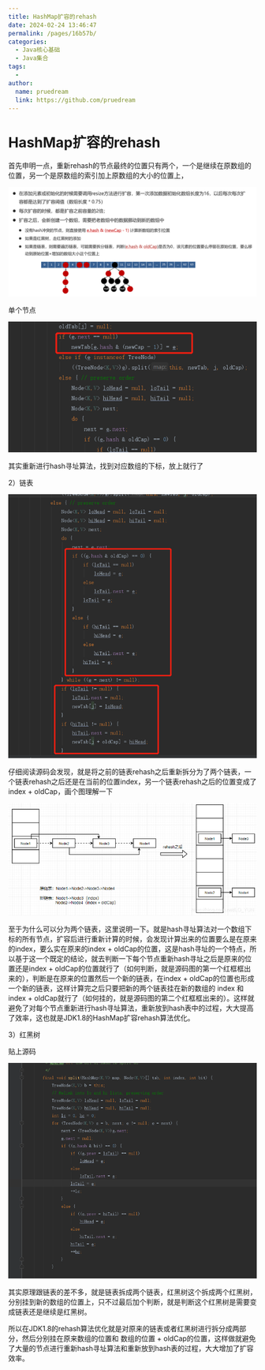 ```yaml
---
title: HashMap扩容的rehash
date: 2024-02-24 13:46:47
permalink: /pages/16b57b/
categories:
  - Java核心基础
  - Java集合
tags:
  - 
author: 
  name: pruedream
  link: https://github.com/pruedream
---
```

# HashMap扩容的rehash

首先申明一点，重新rehash的节点最终的位置只有两个，一个是继续在原数组的位置，另一个是原数组的索引加上原数组的大小的位置上，

![image-20240224135115850](https://raw.githubusercontent.com/pruedream/PictureBed/main/image/image-20240224135115850.png)





单个节点

![面试官:JDK1.8 HashMap扩容rehash算法是如何优化的？（二）-鸿蒙开发者社区](https://raw.githubusercontent.com/pruedream/PictureBed/main/image/622dd4510a6b19c4aac6895a9873cae03a602d.png)

其实重新进行hash寻址算法，找到对应数组的下标，放上就行了

 

2）链表

![面试官:JDK1.8 HashMap扩容rehash算法是如何优化的？（二）-鸿蒙开发者社区](https://raw.githubusercontent.com/pruedream/PictureBed/main/image/d9e68ed4692baf45110373e8e98528ac19fed3.png)

仔细阅读源码会发现，就是将之前的链表rehash之后重新拆分为了两个链表，一个链表rehash之后还是在当前的位置index，另一个链表rehash之后的位置变成了index + oldCap，画个图理解一下

 ![面试官:JDK1.8 HashMap扩容rehash算法是如何优化的？（二）-鸿蒙开发者社区](https://raw.githubusercontent.com/pruedream/PictureBed/main/image/45667ba475ce94feb1d3026688f8f5e06694cf.png)

至于为什么可以分为两个链表，这里说明一下。就是hash寻址算法对一个数组下标的所有节点，扩容后进行重新计算的时候，会发现计算出来的位置要么是在原来的index，要么实在原来的index + oldCap的位置，这是hash寻址的一个特点，所以基于这一个既定的结论，就去判断一下每个节点重新hash寻址之后是原来的位置还是index + oldCap的位置就行了（如何判断，就是源码图的第一个红框框出来的），判断是在原来的位置然后一个新的链表，在index + oldCap的位置也形成一个新的链表，这样计算完之后只要把新的两个链表挂在新的数组的 index  和 index + oldCap就行了（如何挂的，就是源码图的第二个红框框出来的）。这样就避免了对每个节点重新进行hash寻址算法，重新放到hash表中的过程，大大提高了效率，这也就是JDK1.8的HashMap扩容rehash算法优化。

 

3）红黑树

 

贴上源码

![面试官:JDK1.8 HashMap扩容rehash算法是如何优化的？（二）-鸿蒙开发者社区](https://raw.githubusercontent.com/pruedream/PictureBed/main/image/461d4db06635bdfdae2876d57f44b1e9344266.png)

其实原理跟链表的差不多，就是链表拆成两个链表，红黑树这个拆成两个红黑树，分别挂到新的数组的位置上，只不过最后加个判断，就是判断这个红黑树是需要变成链表还是继续是红黑树。

 

所以在JDK1.8的rehash算法优化就是对原来的链表或者红黑树进行拆分成两部分，然后分别挂在原来数组的位置和 数组的位置 + oldCap的位置，这样做就避免了大量的节点进行重新hash寻址算法和重新放到hash表的过程，大大增加了扩容效率。
